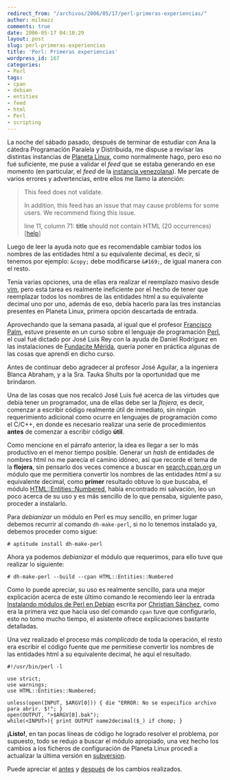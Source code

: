 ```yaml
---
redirect_from: "/archivos/2006/05/17/perl-primeras-experiencias/"
author: milmazz
comments: true
date: 2006-05-17 04:10:29
layout: post
slug: perl-primeras-experiencias
title: 'Perl: Primeras experiencias'
wordpress_id: 167
categories:
- Perl
tags:
- cpan
- debian
- entities
- feed
- html
- Perl
- scripting
---
```


La noche del sábado pasado, después de terminar de estudiar con Ana la cátedra Programación Paralela y Distribuida, me dispuse a revisar las distintas instancias de [Planeta Linux](http://planetalinux.org), como normalmente hago, pero eso no fué suficiente, me puse a validar el _feed_ que se estaba generando en ese momento (en particular, el _feed_ de la [instancia venezolana](http://ve.planetalinux.org/)). Me percate de varios errores y advertencias, entre ellos me llamo la atención:

> This feed does not validate.
>  
> In addition, this feed has an issue that may cause problems for some users. We recommend fixing this issue.
> 
> 
> line 11, column 71: **title** should not contain HTML (20 occurrences) [[help](http://validator.w3.org/feed/docs/warning/ContainsHTML.html)]

Luego de leer la ayuda noto que es recomendable cambiar todos los nombres de las entidades html a su equivalente decimal, es decir, si tenemos por ejemplo: `&copy;` debe modificarse `&#169;`, de igual manera con el resto.

Tenía varias opciones, una de ellas era realizar el reemplazo masivo desde [vim](http://www.vim.org/), pero esta tarea es realmente ineficiente por el hecho de tener que reemplazar todos los nombres de las entidades html a su equivalente decimal uno por uno, además de eso, debía hacerlo para las tres instancias presentes en Planeta Linux, primera opción descartada de entrada.

Aprovechando que la semana pasada, al igual que el profesor [Francisco Palm](http://ieac.faces.ula.ve/mapologo/), estuve presente en un curso sobre el lenguaje de programación [Perl](http://perl.com), el cual fué dictado por José Luis Rey con la ayuda de Daniel Rodríguez en las instalaciones de [Fundacite Mérida](http://www.funmrd.gov.ve/), quería poner en práctica algunas de las cosas que aprendí en dicho curso.

Antes de continuar debo agradecer al profesor José Aguilar, a la ingeniera Blanca Abraham, y a la Sra. Tauka Shults por la oportunidad que me brindaron.

Una de las cosas que nos recalcó José Luis fué acerca de las virtudes que debía tener un programador, una de ellas debe ser la _flojera_, es decir, comenzar a escribir código realmente útil de inmediato, sin ningún requerimiento adicional como ocurre en lenguajes de programación como el C/C++, en donde es necesario realizar una serie de procedimientos **antes** de comenzar a escribir código **útil**.

Como mencione en el párrafo anterior, la idea es llegar a ser lo más productivo en el menor tiempo posible. Generar un _hash_ de entidades de nombres html no me parecía el camino idóneo, así que recorde el tema de la **flojera**, sin pensarlo dos veces comence a buscar en [search.cpan.org](http://search.cpan.org/) un módulo que me permitiera convertir los nombres de las entidades _html_ a su equivalente decimal, como **primer** resultado obtuve lo que buscaba, el módulo [HTML::Entities::Numbered](http://search.cpan.org/~taniguchi/HTML-Entities-Numbered-0.04/lib/HTML/Entities/Numbered.pm), había encontrado mi salvación, leo un poco acerca de su uso y es más sencillo de lo que pensaba, siguiente paso, proceder a instalarlo.

Para _debianizar_ un módulo en Perl es muy sencillo, en primer lugar debemos recurrir al comando `dh-make-perl`, si no lo tenemos instalado ya, debemos proceder como sigue:

    # aptitude install dh-make-perl

Ahora ya podemos _debianizar_ el módulo que requerimos, para ello tuve que realizar lo siguiente:

    # dh-make-perl --build --cpan HTML::Entities::Numbered

Como lo puede apreciar, su uso es realmente sencillo, para una mejor explicación acerca de este último comando le recomiendo leer la entrada [Instalando módulos de Perl en Debian](http://g013m.unplug.org.ve/?p=26) escrita por [Christian Sánchez](http://g013m.unplug.org.ve/), como era la primera vez que hacia uso del comando `cpan` tuve que configurarlo, esto no tomo mucho tiempo, el asistente ofrece explicaciones bastante detalladas.

Una vez realizado el proceso más _complicado_ de toda la operación, el resto era escribir el código fuente que me permitiese convertir los nombres de las entidades html a su equivalente decimal, he aquí el resultado.

    #!/usr/bin/perl -l
    
    use strict;
    use warnings;
    use HTML::Entities::Numbered;
    
    unless(open(INPUT, $ARGV[0])) { die "ERROR: No se especifico archivo para abrir. $!"; }
    open(OUTPUT, ">$ARGV[0].bak");
    while(<INPUT>){ print OUTPUT name2decimal($_) if chomp; }

**¡Listo!**, en tan pocas líneas de código he logrado resolver el problema, por supuesto, todo se redujo a buscar el módulo apropiado, una vez hecho los cambios a los ficheros de configuración de Planeta Linux procedí a actualizar la última versión en [subversion](http://subversion.tigris.org/).

Puede apreciar el [antes](/archivos/2006/05/17/perl-primeras-experiencias/antes/) y [después](/archivos/2006/05/17/perl-primeras-experiencias/despues/) de los cambios realizados.
